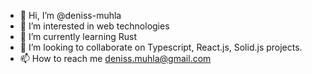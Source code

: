 - 👋 Hi, I’m @deniss-muhla
- 👀 I’m interested in web technologies 
- 🌱 I’m currently learning Rust
- 💞️ I’m looking to collaborate on Typescript, React.js, Solid.js projects.
- 📫 How to reach me deniss.muhla@gmail.com

<!---
deniss-muhla/deniss-muhla is a ✨ special ✨ repository because its `README.md` (this file) appears on your GitHub profile.
You can click the Preview link to take a look at your changes.
--->
